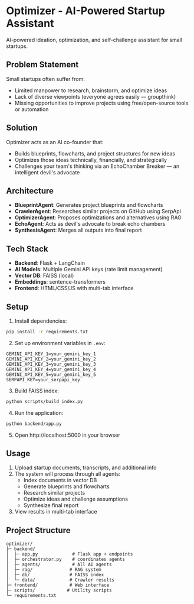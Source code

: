 # Optimizer - AI-Powered Startup Assistant

AI-powered ideation, optimization, and self-challenge assistant for small startups.

## Problem Statement
Small startups often suffer from:
- Limited manpower to research, brainstorm, and optimize ideas
- Lack of diverse viewpoints (everyone agrees easily — groupthink)
- Missing opportunities to improve projects using free/open-source tools or automation

## Solution
Optimizer acts as an AI co-founder that:
- Builds blueprints, flowcharts, and project structures for new ideas
- Optimizes those ideas technically, financially, and strategically
- Challenges your team's thinking via an EchoChamber Breaker — an intelligent devil's advocate

## Architecture
- **BlueprintAgent**: Generates project blueprints and flowcharts
- **CrawlerAgent**: Researches similar projects on GitHub using SerpApi
- **OptimizerAgent**: Proposes optimizations and alternatives using RAG
- **EchoAgent**: Acts as devil's advocate to break echo chambers
- **SynthesisAgent**: Merges all outputs into final report

## Tech Stack
- **Backend**: Flask + LangChain
- **AI Models**: Multiple Gemini API keys (rate limit management)
- **Vector DB**: FAISS (local)
- **Embeddings**: sentence-transformers
- **Frontend**: HTML/CSS/JS with multi-tab interface

## Setup

1. Install dependencies:
```bash
pip install -r requirements.txt
```

2. Set up environment variables in `.env`:
```
GEMINI_API_KEY_1=your_gemini_key_1
GEMINI_API_KEY_2=your_gemini_key_2
GEMINI_API_KEY_3=your_gemini_key_3
GEMINI_API_KEY_4=your_gemini_key_4
GEMINI_API_KEY_5=your_gemini_key_5
SERPAPI_KEY=your_serpapi_key
```

3. Build FAISS index:
```bash
python scripts/build_index.py
```

4. Run the application:
```bash
python backend/app.py
```

5. Open http://localhost:5000 in your browser

## Usage

1. Upload startup documents, transcripts, and additional info
2. The system will process through all agents:
   - Index documents in vector DB
   - Generate blueprints and flowcharts
   - Research similar projects
   - Optimize ideas and challenge assumptions
   - Synthesize final report
3. View results in multi-tab interface

## Project Structure
```
optimizer/
├─ backend/
│  ├─ app.py             # Flask app + endpoints
│  ├─ orchestrator.py    # coordinates agents
│  ├─ agents/            # All AI agents
│  ├─ rag/              # RAG system
│  ├─ db/               # FAISS index
│  └─ data/             # Crawler results
├─ frontend/            # Web interface
├─ scripts/            # Utility scripts
└─ requirements.txt
```